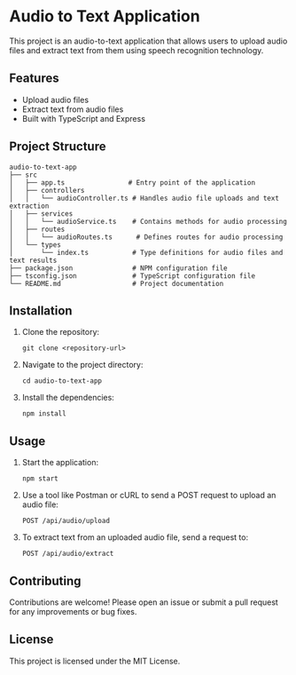 # Audio to Text Application

This project is an audio-to-text application that allows users to upload audio files and extract text from them using speech recognition technology.

## Features

- Upload audio files
- Extract text from audio files
- Built with TypeScript and Express

## Project Structure

```
audio-to-text-app
├── src
│   ├── app.ts                # Entry point of the application
│   ├── controllers
│   │   └── audioController.ts # Handles audio file uploads and text extraction
│   ├── services
│   │   └── audioService.ts    # Contains methods for audio processing
│   ├── routes
│   │   └── audioRoutes.ts      # Defines routes for audio processing
│   └── types
│       └── index.ts           # Type definitions for audio files and text results
├── package.json               # NPM configuration file
├── tsconfig.json              # TypeScript configuration file
└── README.md                  # Project documentation
```

## Installation

1. Clone the repository:
   ```
   git clone <repository-url>
   ```
2. Navigate to the project directory:
   ```
   cd audio-to-text-app
   ```
3. Install the dependencies:
   ```
   npm install
   ```

## Usage

1. Start the application:
   ```
   npm start
   ```
2. Use a tool like Postman or cURL to send a POST request to upload an audio file:
   ```
   POST /api/audio/upload
   ```
3. To extract text from an uploaded audio file, send a request to:
   ```
   POST /api/audio/extract
   ```

## Contributing

Contributions are welcome! Please open an issue or submit a pull request for any improvements or bug fixes.

## License

This project is licensed under the MIT License.